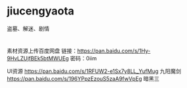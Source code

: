 ﻿# jiucengyaota
盗墓、解迷、剧情
#
素材资源上传百度网盘
链接：https://pan.baidu.com/s/1Hy-9HvLZUjfBEk5btMWUEg 密码：0iim



UI资源
https://pan.baidu.com/s/1RFUW2-e1Sx7y8LL_YufMug 九阳魔剑
https://pan.baidu.com/s/196YPpzEzouS5zaA9fwVpEg  暗黑三